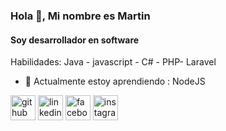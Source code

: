 ### Hola 👋, Mi nombre es Martin
#### Soy desarrollador en software


Habilidades: Java - javascript - C# - PHP- Laravel 

- 🌱 Actualmente estoy aprendiendo : NodeJS

[<img src='https://cdn.jsdelivr.net/npm/simple-icons@3.0.1/icons/github.svg' alt='github' height='40'>](https://github.com/stlaso)  [<img src='https://cdn.jsdelivr.net/npm/simple-icons@3.0.1/icons/linkedin.svg' alt='linkedin' height='40'>](https://www.linkedin.com/in/https://www.linkedin.com/in/martin-barrios-8a11b4202//)  [<img src='https://cdn.jsdelivr.net/npm/simple-icons@3.0.1/icons/facebook.svg' alt='facebook' height='40'>](https://www.facebook.com/https://www.facebook.com/martin.barrios.904/)  [<img src='https://cdn.jsdelivr.net/npm/simple-icons@3.0.1/icons/instagram.svg' alt='instagram' height='40'>](https://www.instagram.com/https://www.instagram.com/martin.barrios.904/?hl=es-la/)  

